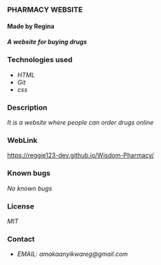 ### PHARMACY WEBSITE
#### Made by Regina
##### A website for buying drugs
### Technologies used
*  _HTML_
* _Git_
* _css_
### Description
_It is a website where people can order drugs online_
### WebLink
https://reggie123-dev.github.io/Wisdom-Pharmacy/
### Known bugs
_No known bugs_
### License
_MIT_
### Contact
* _EMAIL: amakaanyikwareg@gmail.com_